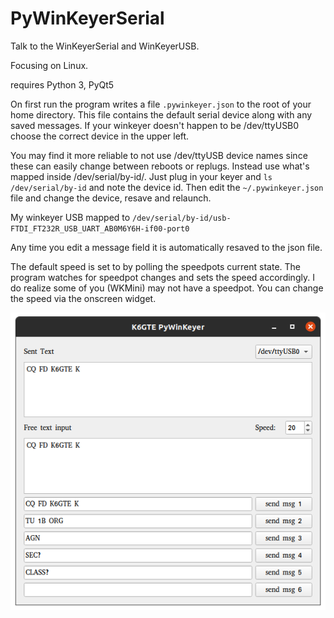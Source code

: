 # PyWinKeyerSerial
Talk to the WinKeyerSerial and WinKeyerUSB.

Focusing on Linux.

requires Python 3, PyQt5

On first run the program writes a file `.pywinkeyer.json` to the root of your home directory.
This file contains the default serial device along with any saved messages. If your winkeyer doesn't happen to be /dev/ttyUSB0 choose the correct device in the upper left.

You may find it more reliable to not use /dev/ttyUSB device names since these can easily change between reboots or replugs. Instead use what's mapped inside /dev/serial/by-id/.
Just plug in your keyer and `ls /dev/serial/by-id` and note the device id. Then edit the `~/.pywinkeyer.json` file and change the device, resave and relaunch. 

My winkeyer USB mapped to `/dev/serial/by-id/usb-FTDI_FT232R_USB_UART_AB0M6Y6H-if00-port0`

Any time you edit a message field it is automatically resaved to the json file. 

The default speed is set to by polling the speedpots current state. The program watches for speedpot changes and sets the speed accordingly. I do realize some of you (WKMini) may not have a speedpot. You can change the speed via the onscreen widget.  

![It's a screenshot](https://github.com/mbridak/PyWinKeyerSerial/raw/main/pic/WINKEYERSCREEN.png)